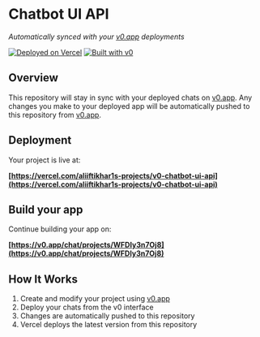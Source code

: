 # Chatbot UI API

*Automatically synced with your [v0.app](https://v0.app) deployments*

[![Deployed on Vercel](https://img.shields.io/badge/Deployed%20on-Vercel-black?style=for-the-badge&logo=vercel)](https://vercel.com/aliiftikhar1s-projects/v0-chatbot-ui-api)
[![Built with v0](https://img.shields.io/badge/Built%20with-v0.app-black?style=for-the-badge)](https://v0.app/chat/projects/WFDIy3n7Oj8)

## Overview

This repository will stay in sync with your deployed chats on [v0.app](https://v0.app).
Any changes you make to your deployed app will be automatically pushed to this repository from [v0.app](https://v0.app).

## Deployment

Your project is live at:

**[https://vercel.com/aliiftikhar1s-projects/v0-chatbot-ui-api](https://vercel.com/aliiftikhar1s-projects/v0-chatbot-ui-api)**

## Build your app

Continue building your app on:

**[https://v0.app/chat/projects/WFDIy3n7Oj8](https://v0.app/chat/projects/WFDIy3n7Oj8)**

## How It Works

1. Create and modify your project using [v0.app](https://v0.app)
2. Deploy your chats from the v0 interface
3. Changes are automatically pushed to this repository
4. Vercel deploys the latest version from this repository
